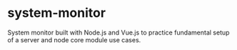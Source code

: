 # system-monitor
System monitor built with Node.js and Vue.js to practice fundamental setup of a server and node core module use cases.
